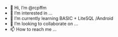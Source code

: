- 👋 Hi, I’m @rcpffm
- 👀 I’m interested in ...
- 🌱 I’m currently learning 
      BASIC + LiteSQL /Android
- 💞️ I’m looking to collaborate on ...
- 📫 How to reach me ...

<!---
rcpffm/rcpffm is a ✨ special ✨ repository because its `README.md` (this file) appears on your GitHub profile.
You can click the Preview link to take a look at your changes.
--->
